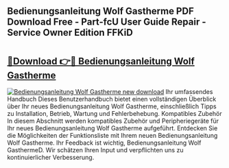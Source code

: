 ## Bedienungsanleitung Wolf Gastherme PDF Download Free - Part-fcU User Guide Repair - Service Owner Edition FFKiD

# <h2><a href="http://df59xqx.blite.top/?on=Bedienungsanleitung+Wolf+Gastherme">🔗Download 👉🔴 Bedienungsanleitung Wolf Gastherme</a></h2>

[![Bedienungsanleitung Wolf Gastherme new download](https://i.imgur.com/lujVjoI.png)](http://df59xqx.blite.top/?on=Bedienungsanleitung+Wolf+Gastherme)
Ihr umfassendes Handbuch Dieses Benutzerhandbuch bietet einen vollständigen Überblick über Ihr neues Bedienungsanleitung Wolf Gastherme, einschließlich Tipps zu Installation, Betrieb, Wartung und Fehlerbehebung. Kompatibles Zubehör In diesem Abschnitt werden kompatibles Zubehör und Peripheriegeräte für Ihr neues Bedienungsanleitung Wolf Gastherme aufgeführt. Entdecken Sie die Möglichkeiten der Funktionsliste mit Ihrem neuen Bedienungsanleitung Wolf Gastherme. Ihr Feedback ist wichtig, Bedienungsanleitung Wolf GasthermeD. Wir schätzen Ihren Input und verpflichten uns zu kontinuierlicher Verbesserung.

